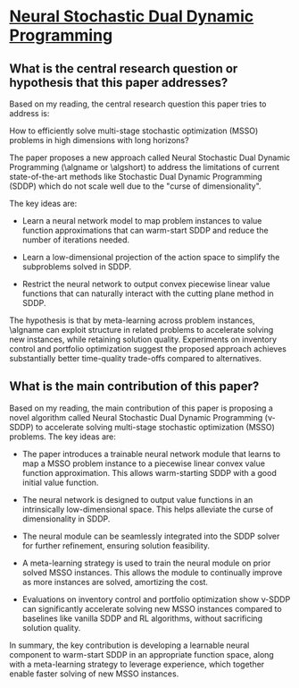 # [Neural Stochastic Dual Dynamic Programming](https://arxiv.org/abs/2112.00874v1)

## What is the central research question or hypothesis that this paper addresses?

 Based on my reading, the central research question this paper tries to address is:

How to efficiently solve multi-stage stochastic optimization (MSSO) problems in high dimensions with long horizons?

The paper proposes a new approach called Neural Stochastic Dual Dynamic Programming (\algname or \algshort) to address the limitations of current state-of-the-art methods like Stochastic Dual Dynamic Programming (SDDP) which do not scale well due to the "curse of dimensionality". 

The key ideas are:

- Learn a neural network model to map problem instances to value function approximations that can warm-start SDDP and reduce the number of iterations needed.

- Learn a low-dimensional projection of the action space to simplify the subproblems solved in SDDP.

- Restrict the neural network to output convex piecewise linear value functions that can naturally interact with the cutting plane method in SDDP.

The hypothesis is that by meta-learning across problem instances, \algname can exploit structure in related problems to accelerate solving new instances, while retaining solution quality. Experiments on inventory control and portfolio optimization suggest the proposed approach achieves substantially better time-quality trade-offs compared to alternatives.


## What is the main contribution of this paper?

 Based on my reading, the main contribution of this paper is proposing a novel algorithm called Neural Stochastic Dual Dynamic Programming (ν-SDDP) to accelerate solving multi-stage stochastic optimization (MSSO) problems. The key ideas are:

- The paper introduces a trainable neural network module that learns to map a MSSO problem instance to a piecewise linear convex value function approximation. This allows warm-starting SDDP with a good initial value function. 

- The neural network is designed to output value functions in an intrinsically low-dimensional space. This helps alleviate the curse of dimensionality in SDDP.

- The neural module can be seamlessly integrated into the SDDP solver for further refinement, ensuring solution feasibility.

- A meta-learning strategy is used to train the neural module on prior solved MSSO instances. This allows the module to continually improve as more instances are solved, amortizing the cost.

- Evaluations on inventory control and portfolio optimization show ν-SDDP can significantly accelerate solving new MSSO instances compared to baselines like vanilla SDDP and RL algorithms, without sacrificing solution quality.

In summary, the key contribution is developing a learnable neural component to warm-start SDDP in an appropriate function space, along with a meta-learning strategy to leverage experience, which together enable faster solving of new MSSO instances.
